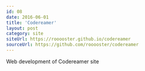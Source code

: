 ```yaml
---
id: 08
date: 2016-06-01
title: 'Codereamer'
layout: post
category: site
siteUrl: https://rooooster.github.io/codereamer
sourceUrl: https://github.com/rooooster/codereamer
---
```


Web development of Codereamer site
